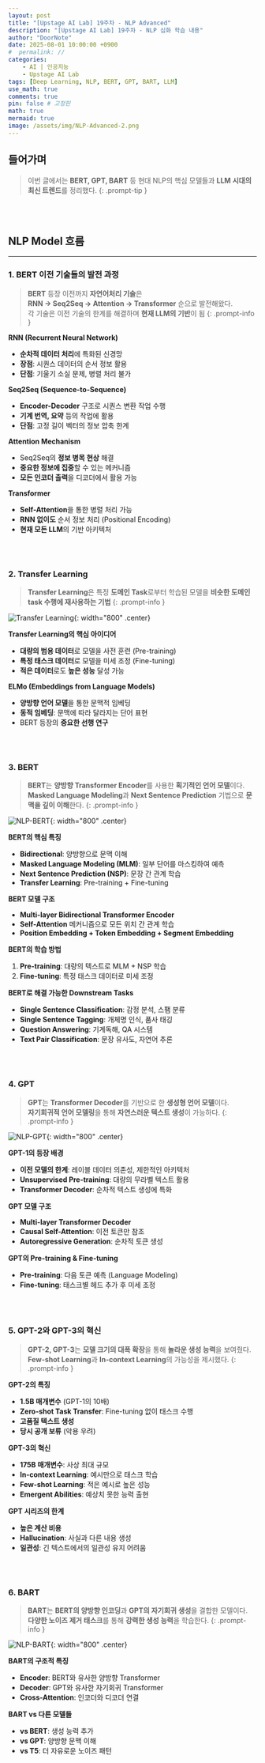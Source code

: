 ```yaml
---
layout: post
title: "[Upstage AI Lab] 19주차 - NLP Advanced"
description: "[Upstage AI Lab] 19주차 - NLP 심화 학습 내용"
author: "DoorNote"
date: 2025-08-01 10:00:00 +0900
#  permalink: //
categories:
    - AI | 인공지능
    - Upstage AI Lab
tags: [Deep Learning, NLP, BERT, GPT, BART, LLM]
use_math: true
comments: true
pin: false # 고정핀
math: true
mermaid: true
image: /assets/img/NLP-Advanced-2.png
---
```


## 들어가며

> 이번 글에서는 **BERT, GPT, BART** 등 현대 NLP의 핵심 모델들과 **LLM 시대의 최신 트렌드**를 정리했다.
{: .prompt-tip }

<br>
<br>

## NLP Model 흐름

---

### 1. BERT 이전 기술들의 발전 과정

> **BERT** 등장 이전까지 **자연어처리 기술**은  
> **RNN → Seq2Seq → Attention → Transformer** 순으로 발전해왔다.  
> 각 기술은 이전 기술의 한계를 해결하며 **현재 LLM의 기반**이 됨
{: .prompt-info }

**RNN (Recurrent Neural Network)**

- **순차적 데이터 처리**에 특화된 신경망
- **장점**: 시퀀스 데이터의 순서 정보 활용
- **단점**: 기울기 소실 문제, 병렬 처리 불가

**Seq2Seq (Sequence-to-Sequence)**

- **Encoder-Decoder** 구조로 시퀀스 변환 작업 수행
- **기계 번역, 요약** 등의 작업에 활용
- **단점**: 고정 길이 벡터의 정보 압축 한계

**Attention Mechanism**

- Seq2Seq의 **정보 병목 현상** 해결
- **중요한 정보에 집중**할 수 있는 메커니즘
- **모든 인코더 출력**을 디코더에서 활용 가능

**Transformer**

- **Self-Attention**을 통한 병렬 처리 가능
- **RNN 없이도** 순서 정보 처리 (Positional Encoding)
- **현재 모든 LLM**의 기반 아키텍처

<br>
<br>

### 2. Transfer Learning

> **Transfer Learning**은 특정 **도메인 Task**로부터 학습된 모델을 **비슷한 도메인 task 수행에 재사용하는 기법**
{: .prompt-info }

![Transfer Learning](/assets/img/Transfer-Learning.png){: width="800" .center}

**Transfer Learning의 핵심 아이디어**

- **대량의 범용 데이터**로 모델을 사전 훈련 (Pre-training)
- **특정 태스크 데이터**로 모델을 미세 조정 (Fine-tuning)
- **적은 데이터**로도 **높은 성능** 달성 가능

**ELMo (Embeddings from Language Models)**

- **양방향 언어 모델**을 통한 문맥적 임베딩
- **동적 임베딩**: 문맥에 따라 달라지는 단어 표현
- BERT 등장의 **중요한 선행 연구**

<br>
<br>

### 3. BERT

> **BERT**는 **양방향 Transformer Encoder**를 사용한 **획기적인 언어 모델**이다.  
> **Masked Language Modeling**과 **Next Sentence Prediction** 기법으로 **문맥을 깊이 이해**한다.
{: .prompt-info }

![NLP-BERT](/assets/img/NLP-BERT.png){: width="800" .center}

**BERT의 핵심 특징**

- **Bidirectional**: 양방향으로 문맥 이해
- **Masked Language Modeling (MLM)**: 일부 단어를 마스킹하여 예측
- **Next Sentence Prediction (NSP)**: 문장 간 관계 학습
- **Transfer Learning**: Pre-training + Fine-tuning

**BERT 모델 구조**

- **Multi-layer Bidirectional Transformer Encoder**
- **Self-Attention** 메커니즘으로 모든 위치 간 관계 학습
- **Position Embedding + Token Embedding + Segment Embedding**

**BERT의 학습 방법**

1. **Pre-training**: 대량의 텍스트로 MLM + NSP 학습
2. **Fine-tuning**: 특정 태스크 데이터로 미세 조정

**BERT로 해결 가능한 Downstream Tasks**

- **Single Sentence Classification**: 감정 분석, 스팸 분류
- **Single Sentence Tagging**: 개체명 인식, 품사 태깅
- **Question Answering**: 기계독해, QA 시스템
- **Text Pair Classification**: 문장 유사도, 자연어 추론

<br>
<br>

### 4. GPT

> **GPT**는 **Transformer Decoder**를 기반으로 한 **생성형 언어 모델**이다.  
> **자기회귀적 언어 모델링**을 통해 **자연스러운 텍스트 생성**이 가능하다.
{: .prompt-info }

![NLP-GPT](/assets/img/NLP-GPT.png){: width="800" .center}

**GPT-1의 등장 배경**

- **이전 모델의 한계**: 레이블 데이터 의존성, 제한적인 아키텍처
- **Unsupervised Pre-training**: 대량의 무라벨 텍스트 활용
- **Transformer Decoder**: 순차적 텍스트 생성에 특화

**GPT 모델 구조**

- **Multi-layer Transformer Decoder**
- **Causal Self-Attention**: 이전 토큰만 참조
- **Autoregressive Generation**: 순차적 토큰 생성

**GPT의 Pre-training & Fine-tuning**

- **Pre-training**: 다음 토큰 예측 (Language Modeling)
- **Fine-tuning**: 태스크별 헤드 추가 후 미세 조정

<br>
<br>

### 5. GPT-2와 GPT-3의 혁신

> **GPT-2, GPT-3**는 **모델 크기의 대폭 확장**을 통해 **놀라운 생성 능력**을 보여줬다.  
> **Few-shot Learning**과 **In-context Learning**의 가능성을 제시했다.
{: .prompt-info }

**GPT-2의 특징**

- **1.5B 매개변수** (GPT-1의 10배)
- **Zero-shot Task Transfer**: Fine-tuning 없이 태스크 수행
- **고품질 텍스트 생성**
- **당시 공개 보류** (악용 우려)

**GPT-3의 혁신**

- **175B 매개변수**: 사상 최대 규모
- **In-context Learning**: 예시만으로 태스크 학습
- **Few-shot Learning**: 적은 예시로 높은 성능
- **Emergent Abilities**: 예상치 못한 능력 출현

**GPT 시리즈의 한계**

- **높은 계산 비용**
- **Hallucination**: 사실과 다른 내용 생성
- **일관성**: 긴 텍스트에서의 일관성 유지 어려움

<br>
<br>

### 6. BART

> **BART**는 **BERT의 양방향 인코딩**과 **GPT의 자기회귀 생성**을 결합한 모델이다.  
> **다양한 노이즈 제거 태스크**를 통해 **강력한 생성 능력**을 학습한다.
{: .prompt-info }

![NLP-BART](/assets/img/NLP-BART.png){: width="800" .center}

**BART의 구조적 특징**

- **Encoder**: BERT와 유사한 양방향 Transformer
- **Decoder**: GPT와 유사한 자기회귀 Transformer
- **Cross-Attention**: 인코더와 디코더 연결

**BART vs 다른 모델들**

- **vs BERT**: 생성 능력 추가
- **vs GPT**: 양방향 문맥 이해
- **vs T5**: 더 자유로운 노이즈 패턴


